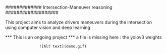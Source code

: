 #############   Intersection-Maneuver reasoning ###################

This project aims to analyze drivers maneuvers during the intersection using computer vision and deep learning 

*** This is an ongoing project ***
a file is missing here : the yolov3 weights 



                   ![Alt text](demo.gif)
